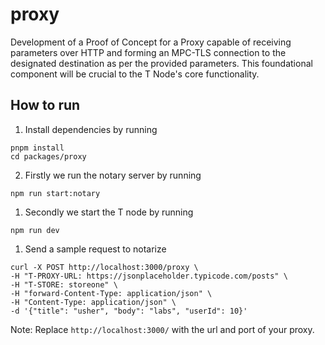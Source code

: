 # proxy
Development of a Proof of Concept for a Proxy capable of receiving parameters over HTTP and forming an MPC-TLS connection to the designated destination as per the provided parameters. This foundational component will be crucial to the T Node's core functionality.

## How to run
1) Install dependencies by running
```
pnpm install
cd packages/proxy
```

2) Firstly we run the notary server by running
```
npm run start:notary
```

1) Secondly we start the T node by running
```
npm run dev
```

1) Send a sample request to notarize
```
curl -X POST http://localhost:3000/proxy \
-H "T-PROXY-URL: https://jsonplaceholder.typicode.com/posts" \
-H "T-STORE: storeone" \
-H "forward-Content-Type: application/json" \
-H "Content-Type: application/json" \
-d '{"title": "usher", "body": "labs", "userId": 10}'
```
Note: Replace `http://localhost:3000/` with the url and port of your proxy.
